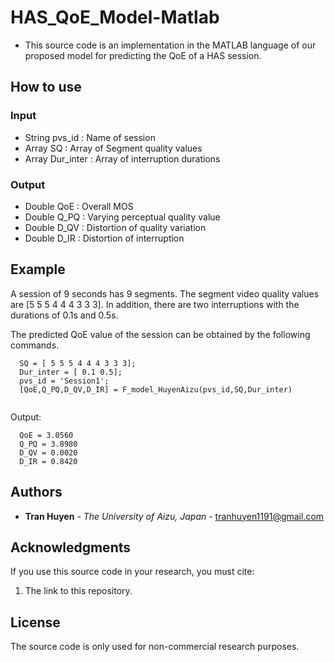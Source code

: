 # HAS_QoE_Model-Matlab
* This source code is an implementation in the MATLAB language of our proposed model for predicting the QoE of a HAS session.

## How to use
### Input 
- String pvs_id     : Name of session                         
- Array  SQ         : Array of Segment quality values         
- Array  Dur_inter  : Array of interruption durations   
	
### Output
- Double QoE		: Overall MOS						
- Double Q_PQ	    : Varying perceptual quality value		 	
- Double D_QV	    : Distortion of quality variation		 	
- Double D_IR	    : Distortion of interruption				 


## Example
 A session of 9 seconds has 9 segments. The segment video quality values are [5 5 5 4 4 4 3 3 3]. 
 In addition, there are two interruptions with the durations of 0.1s and 0.5s. 

The predicted QoE value of the session can be obtained by the following commands. 
  ```
	SQ = [ 5 5 5 4 4 4 3 3 3];
	Dur_inter = [ 0.1 0.5];
	pvs_id = 'Session1';
	[QoE,Q_PQ,D_QV,D_IR] = F_model_HuyenAizu(pvs_id,SQ,Dur_inter)
	
  ```
Output:
  ```
	QoE = 3.0560
	Q_PQ = 3.8980
	D_QV = 0.0020
	D_IR = 0.8420
  ```

## Authors

* **Tran Huyen** - *The University of Aizu, Japan* - tranhuyen1191@gmail.com

## Acknowledgments

If you use this source code in your research, you must cite:

1. The link to this repository.

## License

The source code is only used for non-commercial research purposes.

